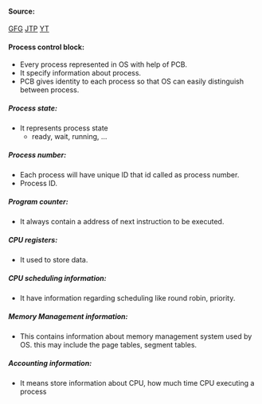 #### Source:

[GFG](https://www.geeksforgeeks.org/process-table-and-process-control-block-pcb/)
[JTP](https://www.javatpoint.com/os-attributes-of-a-process)
[YT](https://www.youtube.com/watch?v=clYXGBVuEgE&list=PLXj4XH7LcRfDrdQuJTHIPmKMpa7eYVaPm&index=8)


#### Process control block:

* Every process represented in OS with help of PCB.
* It specify information about process.
* PCB gives identity to each process so that OS can easily distinguish between process.

##### Process state:

* It represents process state
	* ready, wait, running, ...

##### Process number:

* Each process will have unique ID that id called as process number.
* Process ID.

##### Program counter:

* It always contain a address of next instruction to be executed.

##### CPU registers:

* It used to store data.

##### CPU scheduling information:

* It have information regarding scheduling like round robin, priority.

##### Memory Management information:

* This contains information about memory management system used by OS. this may include the page tables, segment tables.

##### Accounting information:

* It means store information about CPU, how much time CPU executing a process

##### 